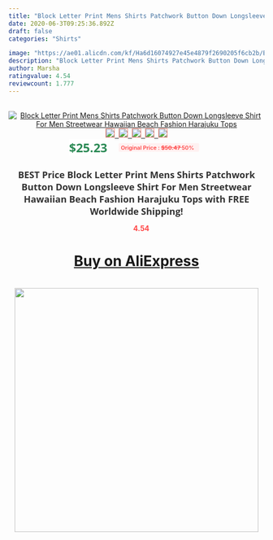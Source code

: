 ```yaml
---
title: "Block Letter Print Mens Shirts Patchwork Button Down Longsleeve Shirt For Men Streetwear Hawaiian Beach Fashion Harajuku Tops"
date: 2020-06-3T09:25:36.892Z
draft: false
categories: "Shirts"

image: "https://ae01.alicdn.com/kf/Ha6d16074927e45e4879f2690205f6cb2b/Block-Letter-Print-Mens-Shirts-Patchwork-Button-Down-Longsleeve-Shirt-For-Men-Streetwear-Hawaiian-Beach-Fashion.jpg"
description: "Block Letter Print Mens Shirts Patchwork Button Down Longsleeve Shirt For Men Streetwear Hawaiian Beach Fashion Harajuku Tops"
author: Marsha
ratingvalue: 4.54
reviewcount: 1.777
---
```

<br>
<div style="text-align: center;">
<a href="https://s.click.aliexpress.com/e/_9vVz2z" target="_blank" rel="nofollow noopener noreferrer"><img alt="Block Letter Print Mens Shirts Patchwork Button Down Longsleeve Shirt For Men Streetwear Hawaiian Beach Fashion Harajuku Tops" class="magnifier-image" src="https://ae01.alicdn.com/kf/Ha6d16074927e45e4879f2690205f6cb2b/Block-Letter-Print-Mens-Shirts-Patchwork-Button-Down-Longsleeve-Shirt-For-Men-Streetwear-Hawaiian-Beach-Fashion.jpg_640x640.jpg">
<br>
<img style="border:1px solid salmon" src="https://ae01.alicdn.com/kf/Ha6d16074927e45e4879f2690205f6cb2b/Block-Letter-Print-Mens-Shirts-Patchwork-Button-Down-Longsleeve-Shirt-For-Men-Streetwear-Hawaiian-Beach-Fashion.jpg_120x120.jpg">&nbsp;&nbsp;<img style="border:1px solid salmon" src="https://ae01.alicdn.com/kf/H259dd63563ad41c7a007d3615360ec8em/Block-Letter-Print-Mens-Shirts-Patchwork-Button-Down-Longsleeve-Shirt-For-Men-Streetwear-Hawaiian-Beach-Fashion.jpg_120x120.jpg">&nbsp;&nbsp;<img style="border:1px solid salmon" src="https://ae01.alicdn.com/kf/Hbda82e68e0db4cc7877f884d939c1150x/Block-Letter-Print-Mens-Shirts-Patchwork-Button-Down-Longsleeve-Shirt-For-Men-Streetwear-Hawaiian-Beach-Fashion.jpg_120x120.jpg">&nbsp;&nbsp;<img style="border:1px solid salmon" src="https://ae01.alicdn.com/kf/H03607692488b42c28e6bb97c0fbb32d8t/Block-Letter-Print-Mens-Shirts-Patchwork-Button-Down-Longsleeve-Shirt-For-Men-Streetwear-Hawaiian-Beach-Fashion.jpg_120x120.jpg">&nbsp;&nbsp;<img style="border:1px solid salmon" src="https://ae01.alicdn.com/kf/Ha907794044c14ec0be3e5afcb1f3d3387/Block-Letter-Print-Mens-Shirts-Patchwork-Button-Down-Longsleeve-Shirt-For-Men-Streetwear-Hawaiian-Beach-Fashion.jpg_120x120.jpg"></a></div><br0>
<div style="text-align: center;"><span style="background-color: white; border: 0px; box-sizing: border-box; color: seagreen; display: inline-block; font-family: &quot;open sans&quot; , &quot;arial&quot; , &quot;helvetica&quot; , sans-serif , &quot;heiti&quot;; font-size: 24px; font-stretch: inherit; font-weight: 700; line-height: inherit; margin: 0px 10px 0px 0px; padding: 0px; vertical-align: middle;">$25.23 </span>
<span style="background: rgb(255 , 241 , 241); border-radius: 3px; border: 0px; box-sizing: border-box; color: #ff4747; display: inline-block; font-family: inherit; font-size: 12px; font-stretch: inherit; font-style: inherit; font-variant: inherit; font-weight: 600; line-height: inherit; margin: 0px; padding: 2px 5px; transform: scale(0.9); vertical-align: middle;">Original Price : <b style="text-decoration: line-through;">$50.47 </b> 50%&nbsp;&nbsp;</span></div>
<h1 style="color: #333333; display: inline-block; font-family: &quot;open sans&quot; , &quot;arial&quot; , &quot;helvetica&quot; , sans-serif , &quot;heiti&quot;; font-size: 18px; font-stretch: inherit; font-weight: 700; text-align: center;">BEST Price Block Letter Print Mens Shirts Patchwork Button Down Longsleeve Shirt For Men Streetwear Hawaiian Beach Fashion Harajuku Tops with FREE Worldwide Shipping!</h1>
<div style="color: #ff4747; text-align: center;">
<img src="https://4.bp.blogspot.com/-M0ZcTcb-5uY/XleCXlxnR4I/AAAAAAAAAEc/OrjgMkXV1oMQFaCRZj5HQwOCBcu3w1FegCPcBGAYYCw/s1600/star.png" style="height: 15px;">&nbsp;<b>4.54</b></div>
<div class="button_cont" align="center"><a class="buynow_a" href="https://s.click.aliexpress.com/e/_9vVz2z" target="_blank" rel="nofollow noopener noreferrer"><H1>Buy on AliExpress</H1></a></div><br>
<div class="separator" style="clear: both; text-align: center;">
<img src="https://lh3.googleusercontent.com/-pTy5HemUv9M/XlePHvY0dAI/AAAAAAAAAE4/0nX5iRUoIWY8eMW9Dpxeirr157OZliDIgCLcBGAsYHQ/s1600/badge.gif" width="480">
</div>

